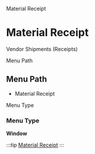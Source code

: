 
Material Receipt
# Material Receipt


Vendor Shipments (Receipts)

Menu Path
## Menu Path



- Material Receipt

Menu Type
### Menu Type

**Window**


:::tip
[Material Receipt](functional-guide/window/window-material-receipt.md)
:::